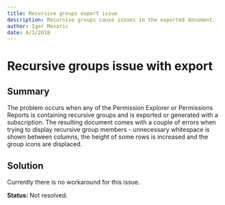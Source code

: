 ```yaml
---
title: Recursive groups export issue
description: Recursive groups cause issues in the exported document.
author: Igor Mesaric
date: 8/3/2018
---
```


# Recursive groups issue with export

## **Summary**

The problem occurs when any of the Permission Explorer or Permissions Reports is containing recursive groups and is exported or generated with a subscription. The resulting document comes with a couple of errors when trying to display recursive group members - unnecessary whitespace is shown between columns, the height of some rows is increased and the group icons are displaced.

## **Solution**

Currently there is no workaround for this issue.

**Status:** Not resolved.

